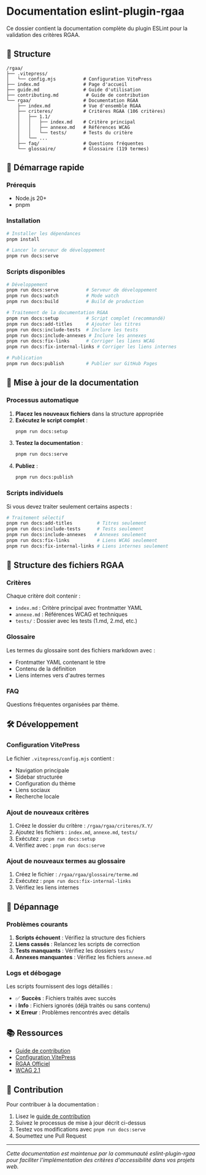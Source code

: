 # Documentation eslint-plugin-rgaa

Ce dossier contient la documentation complète du plugin ESLint pour la validation des critères RGAA.

## 📁 Structure

```
/rgaa/
├── .vitepress/
│   └── config.mjs          # Configuration VitePress
├── index.md                # Page d'accueil
├── guide.md                # Guide d'utilisation
├── contributing.md          # Guide de contribution
└── rgaa/                   # Documentation RGAA
    ├── index.md            # Vue d'ensemble RGAA
    ├── criteres/           # Critères RGAA (106 critères)
    │   ├── 1.1/
    │   │   ├── index.md    # Critère principal
    │   │   ├── annexe.md   # Références WCAG
    │   │   └── tests/      # Tests du critère
    │   └── ...
    ├── faq/                # Questions fréquentes
    └── glossaire/          # Glossaire (119 termes)
```

## 🚀 Démarrage rapide

### Prérequis
- Node.js 20+
- pnpm

### Installation
```bash
# Installer les dépendances
pnpm install

# Lancer le serveur de développement
pnpm run docs:serve
```

### Scripts disponibles

```bash
# Développement
pnpm run docs:serve          # Serveur de développement
pnpm run docs:watch          # Mode watch
pnpm run docs:build          # Build de production

# Traitement de la documentation RGAA
pnpm run docs:setup          # Script complet (recommandé)
pnpm run docs:add-titles     # Ajouter les titres
pnpm run docs:include-tests  # Inclure les tests
pnpm run docs:include-annexes # Inclure les annexes
pnpm run docs:fix-links      # Corriger les liens WCAG
pnpm run docs:fix-internal-links # Corriger les liens internes

# Publication
pnpm run docs:publish        # Publier sur GitHub Pages
```

## 🔄 Mise à jour de la documentation

### Processus automatique

1. **Placez les nouveaux fichiers** dans la structure appropriée
2. **Exécutez le script complet** :
   ```bash
   pnpm run docs:setup
   ```
3. **Testez la documentation** :
   ```bash
   pnpm run docs:serve
   ```
4. **Publiez** :
   ```bash
   pnpm run docs:publish
   ```

### Scripts individuels

Si vous devez traiter seulement certains aspects :

```bash
# Traitement sélectif
pnpm run docs:add-titles         # Titres seulement
pnpm run docs:include-tests      # Tests seulement
pnpm run docs:include-annexes   # Annexes seulement
pnpm run docs:fix-links          # Liens WCAG seulement
pnpm run docs:fix-internal-links # Liens internes seulement
```

## 📝 Structure des fichiers RGAA

### Critères
Chaque critère doit contenir :
- `index.md` : Critère principal avec frontmatter YAML
- `annexe.md` : Références WCAG et techniques
- `tests/` : Dossier avec les tests (1.md, 2.md, etc.)

### Glossaire
Les termes du glossaire sont des fichiers markdown avec :
- Frontmatter YAML contenant le titre
- Contenu de la définition
- Liens internes vers d'autres termes

### FAQ
Questions fréquentes organisées par thème.

## 🛠️ Développement

### Configuration VitePress

Le fichier `.vitepress/config.mjs` contient :
- Navigation principale
- Sidebar structurée
- Configuration du thème
- Liens sociaux
- Recherche locale

### Ajout de nouveaux critères

1. Créez le dossier du critère : `/rgaa/rgaa/criteres/X.Y/`
2. Ajoutez les fichiers : `index.md`, `annexe.md`, `tests/`
3. Exécutez : `pnpm run docs:setup`
4. Vérifiez avec : `pnpm run docs:serve`

### Ajout de nouveaux termes au glossaire

1. Créez le fichier : `/rgaa/rgaa/glossaire/terme.md`
2. Exécutez : `pnpm run docs:fix-internal-links`
3. Vérifiez les liens internes

## 🐛 Dépannage

### Problèmes courants

1. **Scripts échouent** : Vérifiez la structure des fichiers
2. **Liens cassés** : Relancez les scripts de correction
3. **Tests manquants** : Vérifiez les dossiers `tests/`
4. **Annexes manquantes** : Vérifiez les fichiers `annexe.md`

### Logs et débogage

Les scripts fournissent des logs détaillés :
- ✅ **Succès** : Fichiers traités avec succès
- ℹ️ **Info** : Fichiers ignorés (déjà traités ou sans contenu)
- ❌ **Erreur** : Problèmes rencontrés avec détails

## 📚 Ressources

- [Guide de contribution](contributing.md)
- [Configuration VitePress](https://vitepress.dev/)
- [RGAA Officiel](https://www.numerique.gouv.fr/publications/rgaa-accessibilite/)
- [WCAG 2.1](https://www.w3.org/WAI/WCAG21/quickref/)

## 🤝 Contribution

Pour contribuer à la documentation :

1. Lisez le [guide de contribution](contributing.md)
2. Suivez le processus de mise à jour décrit ci-dessus
3. Testez vos modifications avec `pnpm run docs:serve`
4. Soumettez une Pull Request

---

*Cette documentation est maintenue par la communauté eslint-plugin-rgaa pour faciliter l'implémentation des critères d'accessibilité dans vos projets web.*